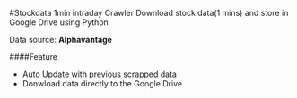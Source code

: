#Stockdata 1min intraday Crawler
Download stock data(1 mins) and store in Google Drive using Python

Data source: **Alphavantage**

####Feature 

- Auto Update with previous scrapped data
- Donwload data directly to the Google Drive
